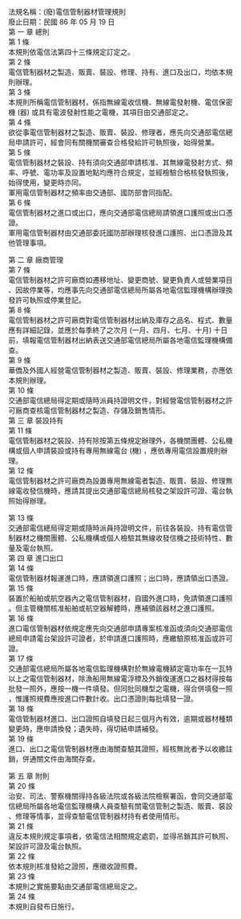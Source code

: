 法規名稱：(廢)電信管制器材管理規則  
廢止日期：民國 86 年 05 月 19 日  
第 一 章 總則  
第 1 條  
本規則依電信法第四十三條規定訂定之。  
第 2 條  
電信管制器材之製造、販賣、裝設、修理、持有、進口及出口，均依本規  
則辦理。  
第 3 條  
本規則所稱電信管制器材，係指無線電收信機、無線電發射機、電信保密  
機 (器) 或具有電波發射性能之電機，其項目由交通部定之。  
第 4 條  
欲從事電信管制器材之製造、販賣、裝設、修理者，應先向交通部電信總  
局申請許可，經會同有關機關審查合格發給許可執照後，始得營業。  
第 5 條  
電信管制器材之裝設、持有須向交通部申請核准、其無線電發射方式、頻  
率、呼號、電功率及設置地點均應符合規定，並經檢驗合格核發執照後，  
始得使用，變更時亦同。  
軍用電信管制器材之頻率由交通部、國防部會同指配。  
第 6 條  
電信管制器材之進口或出口，應向交通部電信總局請領進口護照或出口憑  
證。  
軍用電信管制器材由交通部委託國防部辦理核發進口護照、出口憑證及其  
他管理事項。  


第 二 章 廠商管理  
第 7 條  
電信管制器材之許可廠商如遷移地址、變更商號、變更負責人或營業項目  
、因故停業等，均應事先向交通部電信總局所屬各地電信監理機構辦理換  
發許可執照或停業登記。  
第 8 條  
電信管制器材之許可廠商對電信管制器材出納及庫存之品名、程式、數量  
應有詳細記錄，並應於每季終了之次月 (一月、四月、七月、十月) 十日  
前，填報電信管制器材出納表送交通部電信總局所屬各地電信監理機構備  
查。  
第 9 條  
華僑及外國人經營電信管制器材之製造、販賣、裝設、修理業務，亦應依  
本規則辦理。  
第 10 條  
交通部電信總局得定期或隨時派員持證明文件，對經營電信管制器材之許  
可廠商查核電信管制器材之製造、存儲及銷售情形。  
第 三 章 裝設持有  
第 11 條  
電信管制器材之裝設、持有除按第五條規定辦理外，各機關團體、公私機  
構或個人申請裝設或持有專用無線電台 (機) ，應依專用電信設置規則辦  
理。  
第 12 條  
電信管制器材之許可廠商為設置專用無線電者製造、販賣、裝設、修理無  
線電收發信機時，應請其提出交通部電信總局核發之架設許可證、電台執  
照始得辦理。  


第 13 條  
交通部電信總局得定期或隨時派員持證明文件，前往各裝設、持有電信管  
制器材之機關團體、公私機構或個人檢驗其無線收發信機之技術特性、數  
量及電台執照。  
第 四 章 進口出口  
第 14 條  
電信管制器材報運進口時，應請領進口護照；出口時，應請領出口憑證。  
第 15 條  
裝置於船舶或航空器內之電信管制器材，自國外進口時，免請領進口護照  
。但主管機關核准船舶或航空器解體時，應補領該器材之進口護照。  
第 16 條  
進口電信管制器材依規定應先向交通部申請專案核准函或須向交通部電信  
總局申請電台架設許可證者，於申請進口護照時，應繳驗原核准函或許可  
證。  
第 17 條  
交通部電信總局所屬各地電信監理機構對於無線電機額定電功率在一瓦特  
以上之電信管制器材，除漁船用無線電浮標及外銷復運進口之器材得按每  
批發一照外，應按一機一件填發。但同批同機型之電機，得合併填發一照  
，惟護照規費應按進口件數計收。出口憑證則每批填發一證。  
第 18 條  
電信管制器材進口、出口證照自填發日起三個月內有效，逾期或器材種類  
變更時，應申請換發；遺失時，得切結申請補發。  
第 19 條  
進口、出口之電信管制器材應由海關查驗其證照，經核無訛者予以收繳註  
銷，併通關文件由海關存查。  


第 五 章 附則  
第 20 條  
治安、司法、警察機關得持各級法院或各級法院檢察署函，會同交通部電  
信總局所屬各地電信監理機構人員查驗有關電信管制之製造、販賣、裝設  
、修理等情事，並得查驗電信管制器材持有者使用情形。  
第 21 條  
違反本規則規定事項者，依電信法相關規定處罰，並得吊銷其許可執照、  
架設許可證及電台執照。  
第 22 條  
依本規則核准發給之證照，應徵收證照費。  
第 23 條  
本規則之實施要點由交通部電信總局定之。  
第 24 條  
本規則自發布日施行。  


